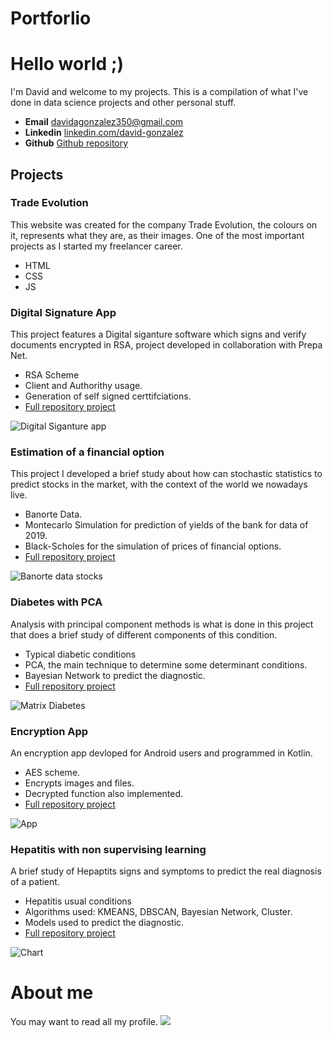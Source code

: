 # Portforlio

# Hello world ;)
I'm David and welcome to my projects. This is a compilation of what I've done in data science projects and other personal stuff. 

- **Email** [davidagonzalez350@gmail.com](davidagonzalez350@gmail.com)
- **Linkedin** [linkedin.com/david-gonzalez](www.linkedin.com/in/david-gonzalez-muñoz-034445248)
- **Github** [Github repository](https://github.com/davegmn)

## Projects

### Trade Evolution
This website was created for the company Trade Evolution, the colours on it, represents what they are, as their images. One of the most important projects as I started my freelancer career.
* HTML
* CSS
* JS


### Digital Signature App 
This project features a Digital siganture software which signs and verify documents encrypted in RSA, project developed in collaboration with Prepa Net. 
* RSA Scheme
* Client and Authorithy usage.
* Generation of self signed certtifciations.
* [Full repository project](https://github.com/davegmn/Proyecto-Cripto.git)

![Digital Siganture app](/assets/img/Cripto.png)

### Estimation of a financial option 
This project I developed a brief study about how can stochastic statistics to predict stocks in the market, with the context of the world we nowadays live. 
* Banorte Data.
* Montecarlo Simulation for prediction of yields of the bank for data of 2019. 
* Black-Scholes for the simulation of prices of financial options.
* [Full repository project](https://github.com/davegmn/Project-Estimation-of-a-financial-option.git)

![Banorte data stocks](/assets/img/Vol1.png)

### Diabetes with PCA
Analysis with principal component methods is what is done in this project that does a brief study of different components of this condition. 
* Typical diabetic conditions
* PCA, the main technique to determine some determinant conditions. 
* Bayesian Network to predict the diagnostic.
* [Full repository project](https://github.com/davegmn/Project-Diabetes_PCA.git)

![Matrix Diabetes](/assets/img/Correlaciones.png)

### Encryption App
An encryption app devloped for Android users and programmed in Kotlin. 
* AES scheme.
* Encrypts images and files.
* Decrypted function also implemented.
* [Full repository project](https://github.com/davegmn/SecurityOn.git)
  
![App](/assets/img/Mobileapp.png)

### Hepatitis with non supervising learning
A brief study of Hepaptits signs and symptoms to predict the real diagnosis of a patient. 
* Hepatitis usual conditions
* Algorithms used: KMEANS, DBSCAN, Bayesian Network, Cluster.
* Models used to predict the diagnostic.
* [Full repository project](https://github.com/davegmn/Project-Hepatitis-with-non-supervising-learning.git)

![Chart](/assets/img/project3.png)

# About me
You may want to read all my profile.
![](/assets/img/CV.png)



